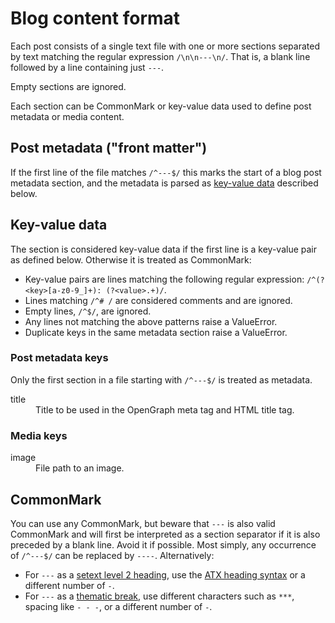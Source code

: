 # Blog content format

Each post consists of a single text file with one or more sections separated by text matching the regular expression `/\n\n---\n/`. That is, a blank line followed by a line containing just `---`.

Empty sections are ignored.

Each section can be CommonMark or key-value data used to define post metadata or media content.

## Post metadata ("front matter")

If the first line of the file matches `/^---$/` this marks the start of a blog post metadata section, and the metadata is parsed as [key-value data](#metadata) described below.

## <a id="metadata"></a>Key-value data

The section is considered key-value data if the first line is a key-value pair as defined below. Otherwise it is treated as CommonMark:

* Key-value pairs are lines matching the following regular expression: `/^(?<key>[a-z0-9_]+): (?<value>.+)/`.
* Lines matching `/^# /` are considered comments and are ignored.
* Empty lines, `/^$/`, are ignored.
* Any lines not matching the above patterns raise a ValueError.
* Duplicate keys in the same metadata section raise a ValueError.

### Post metadata keys

Only the first section in a file starting with `/^---$/` is treated as metadata.

<dl>
    <dt>title</dt>
    <dd>Title to be used in the OpenGraph meta tag and HTML title tag.</dd>
</dl>

### Media keys

<dl>
    <dt>image</dt>
    <dd>File path to an image.</dd>
</dl>

## CommonMark

You can use any CommonMark, but beware that `---` is also valid CommonMark and will first be interpreted as a section separator if it is also preceded by a blank line. Avoid it if possible. Most simply, any occurrence of `/^---$/` can be replaced by `----`. Alternatively:

* For `---` as a [setext level 2 heading](https://spec.commonmark.org/0.29/#setext-heading-underline), use the [ATX heading syntax](https://spec.commonmark.org/0.29/#atx-heading) or a different number of `-`.
* For `---` as a [thematic break](https://spec.commonmark.org/0.29/#thematic-breaks), use different characters such as `***`, spacing like `- - -`, or a different number of `-`.
